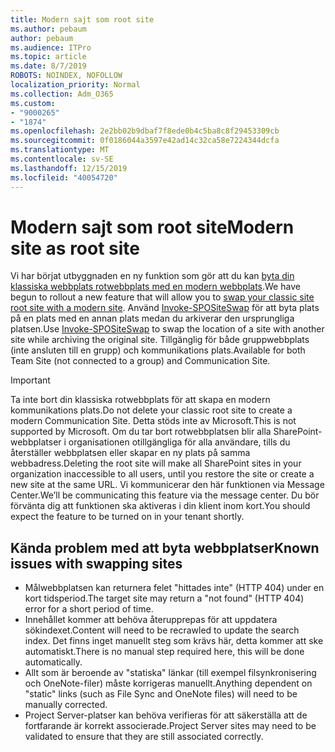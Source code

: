 ```yaml
---
title: Modern sajt som root site
ms.author: pebaum
author: pebaum
ms.audience: ITPro
ms.topic: article
ms.date: 8/7/2019
ROBOTS: NOINDEX, NOFOLLOW
localization_priority: Normal
ms.collection: Adm_O365
ms.custom:
- "9000265"
- "1874"
ms.openlocfilehash: 2e2bb02b9dbaf7f8ede0b4c5ba8c8f29453309cb
ms.sourcegitcommit: 0f0186044a3597e42ad14c32ca58e7224344dcfa
ms.translationtype: MT
ms.contentlocale: sv-SE
ms.lasthandoff: 12/15/2019
ms.locfileid: "40054720"
---
```

# <a name="modern-site-as-root-site"></a><span data-ttu-id="4022a-102">Modern sajt som root site</span><span class="sxs-lookup"><span data-stu-id="4022a-102">Modern site as root site</span></span>

<span data-ttu-id="4022a-103">Vi har börjat utbyggnaden en ny funktion som gör att du kan [byta din klassiska webbplats rotwebbplats med en modern webbplats](https://docs.microsoft.com/sharepoint/modern-root-site).</span><span class="sxs-lookup"><span data-stu-id="4022a-103">We have begun to rollout a new feature that will allow you to [swap your classic site root site with a modern site](https://docs.microsoft.com/sharepoint/modern-root-site).</span></span> <span data-ttu-id="4022a-104">Använd [Invoke-SPOSiteSwap](https://docs.microsoft.com/powershell/module/sharepoint-online/invoke-spositeswap?view=sharepoint-ps) för att byta plats på en plats med en annan plats medan du arkiverar den ursprungliga platsen.</span><span class="sxs-lookup"><span data-stu-id="4022a-104">Use [Invoke-SPOSiteSwap](https://docs.microsoft.com/powershell/module/sharepoint-online/invoke-spositeswap?view=sharepoint-ps) to swap the location of a site with another site while archiving the original site.</span></span> <span data-ttu-id="4022a-105">Tillgänglig för både gruppwebbplats (inte ansluten till en grupp) och kommunikations plats.</span><span class="sxs-lookup"><span data-stu-id="4022a-105">Available for both Team Site (not connected to a group) and Communication Site.</span></span>

>[!Important]
> <span data-ttu-id="4022a-106">Ta inte bort din klassiska rotwebbplats för att skapa en modern kommunikations plats.</span><span class="sxs-lookup"><span data-stu-id="4022a-106">Do not delete your classic root site to create a modern Communication Site.</span></span> <span data-ttu-id="4022a-107">Detta stöds inte av Microsoft.</span><span class="sxs-lookup"><span data-stu-id="4022a-107">This is not supported by Microsoft.</span></span> <span data-ttu-id="4022a-108">Om du tar bort rotwebbplatsen blir alla SharePoint-webbplatser i organisationen otillgängliga för alla användare, tills du återställer webbplatsen eller skapar en ny plats på samma webbadress.</span><span class="sxs-lookup"><span data-stu-id="4022a-108">Deleting the root site will make all SharePoint sites in your organization inaccessible to all users, until you restore the site or create a new site at the same URL.</span></span> <span data-ttu-id="4022a-109">Vi kommunicerar den här funktionen via Message Center.</span><span class="sxs-lookup"><span data-stu-id="4022a-109">We’ll be communicating this feature via the message center.</span></span> <span data-ttu-id="4022a-110">Du bör förvänta dig att funktionen ska aktiveras i din klient inom kort.</span><span class="sxs-lookup"><span data-stu-id="4022a-110">You should expect the feature to be turned on in your tenant shortly.</span></span>

## <a name="known-issues-with-swapping-sites"></a><span data-ttu-id="4022a-111">Kända problem med att byta webbplatser</span><span class="sxs-lookup"><span data-stu-id="4022a-111">Known issues with swapping sites</span></span>
- <span data-ttu-id="4022a-112">Målwebbplatsen kan returnera felet "hittades inte" (HTTP 404) under en kort tidsperiod.</span><span class="sxs-lookup"><span data-stu-id="4022a-112">The target site may return a "not found" (HTTP 404) error for a short period of time.</span></span>
- <span data-ttu-id="4022a-113">Innehållet kommer att behöva återupprepas för att uppdatera sökindexet.</span><span class="sxs-lookup"><span data-stu-id="4022a-113">Content will need to be recrawled to update the search index.</span></span> <span data-ttu-id="4022a-114">Det finns inget manuellt steg som krävs här, detta kommer att ske automatiskt.</span><span class="sxs-lookup"><span data-stu-id="4022a-114">There is no manual step required here, this will be done automatically.</span></span>
- <span data-ttu-id="4022a-115">Allt som är beroende av "statiska" länkar (till exempel filsynkronisering och OneNote-filer) måste korrigeras manuellt.</span><span class="sxs-lookup"><span data-stu-id="4022a-115">Anything dependent on "static" links (such as File Sync and OneNote files) will need to be manually corrected.</span></span>
- <span data-ttu-id="4022a-116">Project Server-platser kan behöva verifieras för att säkerställa att de fortfarande är korrekt associerade.</span><span class="sxs-lookup"><span data-stu-id="4022a-116">Project Server sites may need to be validated to ensure that they are still associated correctly.</span></span> 
